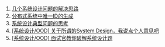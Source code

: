 1. [几个系统设计问题的解决思路](http://www.raychase.net/4581) 
2. [分布式系统中唯一ID的生成](http://www.raychase.net/4408) 
3. [系统设计典型问题的思考](http://www.raychase.net/2878)
4. [[系统设计/OOD] 关于所谓的System Design，我说点个人意见吧](http://www.1point3acres.com/bbs/forum.php?mod=viewthread&tid=169343&extra=page%3D1%26filter%3Dtypeid%26typeid%3D200%26typeid%3D200)
5. [[系统设计/OOD] 面试官教你破解系统设计题](http://www.1point3acres.com/bbs/forum.php?mod=viewthread&tid=171320&extra=page%3D1%26filter%3Dtypeid%26typeid%3D200%26typeid%3D200)
